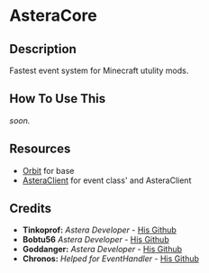 # AsteraCore
## Description
Fastest event system for Minecraft utulity mods. 
## How To Use This
*soon.*
## Resources
- [Orbit](https://github.com/MeteorDevelopment/orbit) for base
- [AsteraClient](https://discord.gg/yMxcUfddsK) for event class' and AsteraClient
## Credits
- **Tinkoprof:** *Astera Developer* - [His Github](https://github.com/Tinkoprof)
- **Bobtu56** *Astera Developer* - [His Github](https://github.com/fakebobtu)
- **Goddanger:** *Astera Developer* - [His Github](https://github.com/veroneco) 
- **Chronos:** *Helped for EventHandler* - [His Github](https://github.com/ChronosMain)
